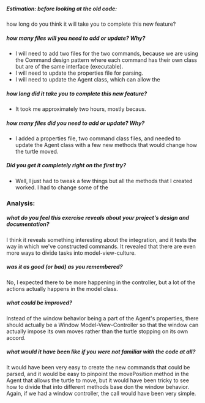 ##### Estimation: before looking at the old code:
how long do you think it will take you to complete this new feature?

##### how many files will you need to add or update? Why?
* I will need to add two files for the two commands, because we are using the Command design pattern where each
command has their own class but are of the same interface (executable).
* I will need to update the properties file for parsing.
* I will need to update the Agent class, which can allow the

##### how long did it take you to complete this new feature?
* It took me approximately two hours, mostly becaus.

##### how many files did you need to add or update? Why?
* I added a properties file, two command class files, and needed to update the Agent class with a few new methods that would change how the turtle moved.

##### Did you get it completely right on the first try?
* Well, I just had to tweak a few things but all the methods that I created worked.
I had to change some of the

### Analysis:
##### what do you feel this exercise reveals about your project's design and documentation?
I think it reveals something interesting about the integration, and it tests the
way in which we've constructed commands. It revealed that there are even more
ways to divide tasks into model-view-culture. 

##### was it as good (or bad) as you remembered?
No, I expected there to be more happening in the controller, but a lot of the actions actually happens in the model class.
##### what could be improved?
Instead of the window behavior being a part of the Agent's properties, there
should actually be a Window Model-View-Controller so that the window can actually impose its own moves rather than the turtle stopping on its own accord.

##### what would it have been like if you were not familiar with the code at all?
It would have been very easy to create the new commands that could be parsed, and it would be easy to pinpoint the movePosition method in the Agent that allows the turtle to move, but it would have been tricky to see how to divide that into different methods base don the window behavior. Again, if we had a window controller, the call would have been very simple.

